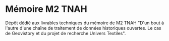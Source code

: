 # Mémoire M2 TNAH
Dépôt dédié aux livrables techniques du mémoire de M2 TNAH "D'un bout à l'autre d'une chaîne de traitement de données historiques ouvertes. Le cas de Geovistory et du projet de recherche Univers Textiles".
